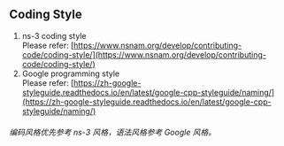 ## Coding Style

1. ns-3 coding style <br>
Please refer: [https://www.nsnam.org/develop/contributing-code/coding-style/](https://www.nsnam.org/develop/contributing-code/coding-style/)
2. Google programming style <br>
Please refer: [https://zh-google-styleguide.readthedocs.io/en/latest/google-cpp-styleguide/naming/](https://zh-google-styleguide.readthedocs.io/en/latest/google-cpp-styleguide/naming/)


###### 编码风格优先参考 ns-3 风格，语法风格参考 Google 风格。
